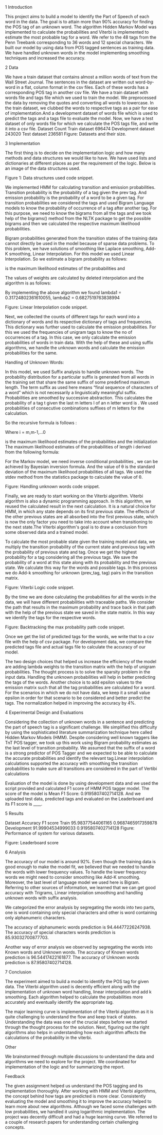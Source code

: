 1        Introduction


This project aims to build a model to identify the Part of Speech of each word in the data. The goal is to attain more than 90% accuracy for finding the POS tag of an unknown word. The algorithm Hidden Markov Model was implemented to calculate the probabilities and Viterbi is implemented to estimate the most probable tag for a word. We refer to the 48 tags from the Penn Treebank corresponding to 36 words and 12 special characters. We built our model by using data from POS tagged sentences as training data. We have handled unknown words in the model implementing smoothing techniques and increased the accuracy. 
  



2        Data


We have a train dataset that contains almost a million words of text from the Wall Street Journal. The sentences in the dataset are written out word-by-word in a flat, column format in the csv files. Each of these words has a corresponding POS tag in another csv file. We have a train dataset with words file and tags file which we used to train the model. We preprocessed the data by removing the quotes and converting all words to lowercase. In the train dataset, we clubbed the words to respective tags as a pair for ease of implementation.And a development dataset of words file which is used to predict the tags and a tags file to evaluate the model. Now, we have a test dataset of only words file for which we calculate the POS tags file, and write it into a csv file. 
Dataset
	Count
	Train dataset
	696474
	Development dataset
	243020
	Test dataset
	236581
	Figure: Datasets and their size.


3        Implementation


The first thing is to decide on the implementation logic and how many methods and data structures we would like to have. We have used lists and dictionaries at different places as per the requirement of the logic. Below is an image of the data structures used.


  

Figure 1: Data structures used code snippet.


We implemented HMM for calculating transition and emission probabilities. Transition probability is the probability of a tag given the prev tag. And emission probability is the probability of a word to be a given tag. For transition probabilities we considered the tags and used Bigram Language models to know the probability of occurrence of a tag after another tag. For this purpose, we need to know the bigrams from all the tags and we took help of the bigrams() method from the NLTK package to get the possible bigrams and then we calculated the respective maximum likelihood probabilities. 


Bigram probabilities generated from the transition states of the training data cannot directly be used in the model because of sparse data problems. To this problem, we have solutions of smoothing like Laplace smoothing, Add-K smoothing, Linear Interpolation. For this model we used Linear Interpolation. So we estimate a bigram probability as follows:


  



  
 is the maximum likelihood estimates of the probabilities and         


The values of weights are calculated by deleted interpolation and the algorithm is as follows:


  



By implementing the above algorithm we found lambda1 = 0.31724802361610055, lambda2 = ​​0.6827519763838994


  

Figure: Linear Interpolation code snippet.


Next, we collected the counts of different tags for each word into a dictionary of words and its respective dictionary of tags and frequencies. This dictionary was further used to calculate the emission probabilities. For this we used the frequencies of unigram tags to know the no of occurrences of a tag. In this case, we only calculate the emission probabilities of words in train data. With the help of these and using suffix algorithms, we handle the unknown words and calculate the emission probabilities for the same. 


Handling of Unknown Words:


In this model, we used Suffix analysis to handle unknown words. The probability distribution for a particular suffix is generated from all words in the training set that share the same suffix of some predefined maximum length. The term suffix as used here means “final sequence of characters of a word” which is not necessarily a linguistically meaningful suffix. Probabilities are smoothed by successive abstraction. This calculates the probability of a tag t given the last m letters l of an n letter word is   . We used probabilities of consecutive combinations suffixes of m letters for the calculation. 


So the recursive formula is follows :


  

Where i = m,m-1,...0
  
 is the maximum likelihood estimates of the probabilities and the initialization   
The maximum likelihood estimates of the probabilities of length i derived from the following formula:
  



For the Markov model, we need inverse conditional probabilities    , we can be achieved by Bayesian inversion formula. And the value of θ is the standard deviation of the maximum likelihood probabilities of all tags. We used the stdev method from the statistics package to calculate the value of θ.


  

Figure: Handling unknown words code snippet.


Finally, we are ready to start working on the Viterbi algorithm. Viterbi algorithm is also a dynamic programming approach. In this algorithm, we reused the calculated result in the next calculation. It is a natural choice for HMM, in which any state depends on its first previous state. The effects of the other previous states are all absorbed into the first previous state, which is now the only factor you need to take into account when transitioning to the next state.The Viterbi algorithm's goal is to draw a conclusion from some observed data and a trained model.


To calculate the most probable state given the training model and data, we multiply the transition probability of the current state and previous tag with the probability of previous state and tag. Once we get the highest probability for a tag considering all the previous tags. We save the probability of a word at this state along with its probability and the previous state. We calculate this way for the words and possible tags. In this process we do Add-k smoothing for unknown (prev_tag, tag) pairs in the transition matrix. 


  

Figure: Viterbi Logic code snippet.


By the time we are done calculating the probabilities for all the words in the data, we will have different probabilities with traceable paths. We consider the path that results in the maximum probability and trace back in that path with the help of the previous state we saved in the state matrix. In this way we identify the tags for the respective words.


  

Figure: Backtracking the max probability path code snippet.


Once we get the list of predicted tags for the words, we write that to a csv file with the help of csv package. For development data, we compare the predicted tags file and actual tags file to calculate the accuracy of our model. 


The two design choices that helped us increase the efficiency of the model are adding lambda weights to the transition matrix with the help of unigram probabilities. The thought process is to solve the sparsity problem in the input data. Handling the unknown probabilities will help in better predicting the tags of the words. Another choice is to add epsilon values to the emission matrix such that all the tag probabilities are calculated for a word. For the scenarios in which we do not have data, we keep it a small value epsilon in order for that scenario to be considered and better predict the tags. The normalization helped in improving the accuracy by 4%.


4        Experimental Design and Evaluations


Considering the collection of unknown words in a sentence and predicting the part of speech tag is a significant challenge. We simplified this difficulty by using the sophisticated literature summarization technique here called Hidden Markov Models (HMM). Despite considering well known taggers like TnT POS tagger, we took up this work using Bigram probability estimates as the last level of transition probability. We assumed that the suffix of a word is a strong predictor of POS Tagger and we expected to be able to calculate the accurate probabilities and identify the relevant tag.Linear interpolation calculations supported the accuracy with smoothing the transition probabilities to make sure all transitions are considered in the part of Vertibi calculations


Evaluation of the model is done by using development data and we used the script provided and calculated F1 score of HMM POS tagger model. The score of the model is Mean F1 Score: 0.9195807402714128. And we uploaded test data, predicted tags and evaluated on the Leaderboard and its F1 score is ____.


5        Results


Dataset
	Accuracy
	F1 score
	Train
	95.98377544061165
	0.9687465917359878
	Development
	91.99904534999033
	0.9195807402714128
	Figure: Performance of system for various datasets.


  

Figure: Leaderboard score


6        Analysis


The accuracy of our model is around 92%. Even though the training data is good enough to make the model fit, we believed that we needed to handle the words with lower frequency values. To handle the lower frequency words we might need to consider smoothing like Add-K smoothing. Moreover, the last level of language model we used here is Bigram. Referring to other sources of information, we learned that we can get good accuracy with Trigrams, Linear interpolation smoothing  and handling unknown words with suffix analysis.


We categorized the error analysis by segregating the words into two parts, one is word containing only special characters and other is word containing only alphanumeric characters.


The accuracy of alphanumeric words prediction is 94.44477226247938.
The accuracy of special characters words prediction is 85.93032700877703.


Another way of error analysis we observed by segregating the words into Known words and Unknown words.
The accuracy of Known words prediction is 96.54417422161877.
The accuracy of Unknown words prediction is 87.95807402714128.


7        Conclusion


The experiment aimed to build a model to identify the POS tag for given data. The Viterbi algorithm used is decently efficient along with the implementation of unknown word handling, linear interpolation and add k smoothing. Each algorithm helped to calculate the probabilities more accurately and eventually identify the appropriate tag.


The major learning curve is implementation of the Viterbi algorithm as it is quite challenging to understand the flow and keep track of states. Understanding the data was one of the crucial steps before we started through the thought process for the solution. Next, figuring out the right algorithms also helps in understanding how each algorithm affects the calculations of the probability in the viterbi.


Other


We brainstormed through multiple discussions to understand the data and algorithms we need to explore for the project. We coordinated for implementation of the logic and for summarizing the report.


Feedback


The given assignment helped us understand the POS tagging and its implementation thoroughly. After working with HMM and Viterbi algorithms, the concept behind how tags are predicted is more clear. Consistently evaluating the model and smoothing it to improve the accuracy helped to learn more about new algorithms. Although we faced some challenges with low probabilities, we handled it using logarithmic implementation. The project was decently difficult and had a huge learning curve. We referred to a couple of research papers for understanding certain challenging concepts.
